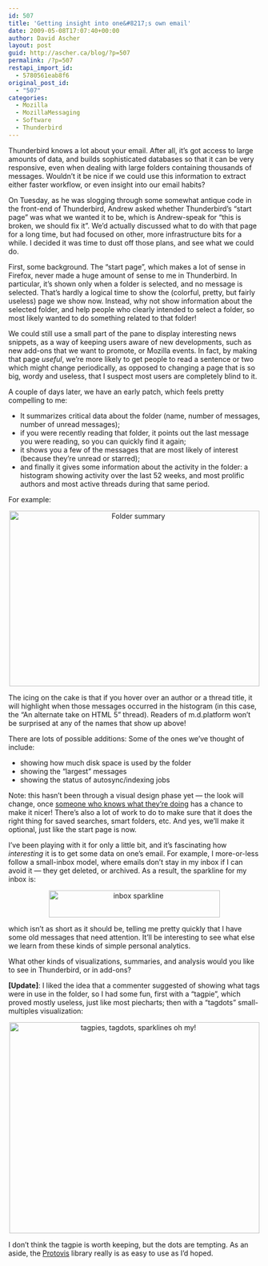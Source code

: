 ```yaml
---
id: 507
title: 'Getting insight into one&#8217;s own email'
date: 2009-05-08T17:07:40+00:00
author: David Ascher
layout: post
guid: http://ascher.ca/blog/?p=507
permalink: /?p=507
restapi_import_id:
  - 5780561eab8f6
original_post_id:
  - "507"
categories:
  - Mozilla
  - MozillaMessaging
  - Software
  - Thunderbird
---
```

Thunderbird knows a lot about your email. After all, it&#8217;s got access to large amounts of data, and builds sophisticated databases so that it can be very responsive, even when dealing with large folders containing thousands of messages. Wouldn&#8217;t it be nice if we could use this information to extract either faster workflow, or even insight into our email habits?

On Tuesday, as he was slogging through some somewhat antique code in the front-end of Thunderbird, Andrew asked whether Thunderbird&#8217;s &#8220;start page&#8221; was what we wanted it to be, which is Andrew-speak for &#8220;this is broken, we should fix it&#8221;. We&#8217;d actually discussed what to do with that page for a long time, but had focused on other, more infrastructure bits for a while. I decided it was time to dust off those plans, and see what we could do.

First, some background. The &#8220;start page&#8221;, which makes a lot of sense in Firefox, never made a huge amount of sense to me in Thunderbird. In particular, it&#8217;s shown only when a folder is selected, and no message is selected. That&#8217;s hardly a logical time to show the (colorful, pretty, but fairly useless) page we show now. Instead, why not show information about the selected folder, and help people who clearly intended to select a folder, so most likely wanted to do something related to that folder!

We could still use a small part of the pane to display interesting news snippets, as a way of keeping users aware of new developments, such as new add-ons that we want to promote, or Mozilla events. In fact, by making that page _useful_, we&#8217;re more likely to get people to read a sentence or two which might change periodically, as opposed to changing a page that is so big, wordy and useless, that I suspect most users are completely blind to it.

A couple of days later, we have an early patch, which feels pretty compelling to me:

  * It summarizes critical data about the folder (name, number of messages, number of unread messages);
  * if you were recently reading that folder, it points out the last message you were reading, so you can quickly find it again;
  * it shows you a few of the messages that are most likely of interest (because they&#8217;re unread or starred);
  * and finally it gives some information about the activity in the folder: a histogram showing activity over the last 52 weeks, and most prolific authors and most active threads during that same period.

For example:</p> 

<div style="text-align:center;">
  <img src="http://farm4.static.flickr.com/3338/3513500353_f4f9af0212.jpg" alt="Folder summary" border="0" width="500" height="350" />
</div>

</a>

The icing on the cake is that if you hover over an author or a thread title, it will highlight when those messages occurred in the histogram (in this case, the &#8220;An alternate take on HTML 5&#8221; thread). Readers of m.d.platform won&#8217;t be surprised at any of the names that show up above!

There are lots of possible additions: Some of the ones we&#8217;ve thought of include:

  * showing how much disk space is used by the folder
  * showing the &#8220;largest&#8221; messages
  * showing the status of autosync/indexing jobs

Note: this hasn&#8217;t been through a visual design phase yet &#8212; the look will change, once [someone who knows what they&#8217;re doing](http://www.andreasn.se/) has a chance to make it nicer! There&#8217;s also a lot of work to do to make sure that it does the right thing for saved searches, smart folders, etc. And yes, we&#8217;ll make it optional, just like the start page is now.

I&#8217;ve been playing with it for only a little bit, and it&#8217;s fascinating how _interesting_ it is to get some data on one&#8217;s email. For example, I more-or-less follow a small-inbox model, where emails don&#8217;t stay in my inbox if I can avoid it &#8212; they get deleted, or archived. As a result, the sparkline for my inbox is:

</p> 

<div style="text-align:center;">
  <img src="http://farm4.static.flickr.com/3414/3514300538_cf76763561.jpg" alt="inbox sparkline" border="0" width="342" height="54" />
</div>

</a>

which isn&#8217;t as short as it should be, telling me pretty quickly that I have some old messages that need attention. It&#8217;ll be interesting to see what else we learn from these kinds of simple personal analytics.

What other kinds of visualizations, summaries, and analysis would you like to see in Thunderbird, or in add-ons?

**[Update]**: I liked the idea that a commenter suggested of showing what tags were in use in the folder, so I had some fun, first with a &#8220;tagpie&#8221;, which proved mostly useless, just like most piecharts; then with a &#8220;tagdots&#8221; small-multiples visualization:

</p> 

<div style="text-align:center;">
  <img src="http://farm4.static.flickr.com/3603/3520824483_aecf18bbff.jpg" alt="tagpies, tagdots, sparklines oh my!" border="0" width="500" height="421" />
</div>

</a>

I don&#8217;t think the tagpie is worth keeping, but the dots are tempting. As an aside, the [Protovis](http://vis.stanford.edu/protovis/) library really is as easy to use as I&#8217;d hoped.